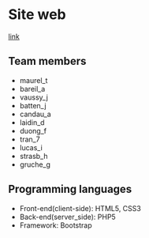 # Site web

[link](http://humaneweb.16mb.com/NuitDeLInfo/)

## Team members

* maurel_t
* bareil_a
* vaussy_j
* batten_j
* candau_a
* laidin_d
* duong_f
* tran_7
* lucas_i
* strasb_h
* gruche_g

## Programming languages

* Front-end(client-side): HTML5, CSS3
* Back-end(server_side): PHP5
* Framework: Bootstrap